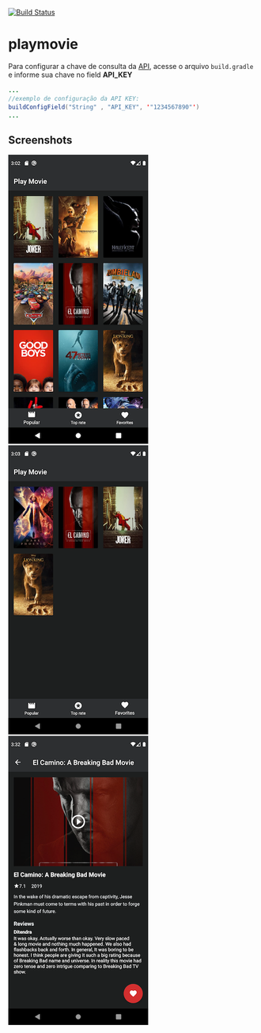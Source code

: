 [![Build Status](https://travis-ci.com/jonathanarodr/playmovie.svg?branch=master)](https://travis-ci.com/jonathanarodr/playmovie)

# playmovie

Para configurar a chave de consulta da [API](https://www.themoviedb.org/), acesse o arquivo `build.gradle` e informe sua chave no field **API_KEY**

```java
...
//exemplo de configuração da API KEY:
buildConfigField("String" , "API_KEY", '"1234567890"')
...
```

## Screenshots

![List of popular movies](screenshots/popular_movie.png "A list of popular movies")
![List of favorite movies](screenshots/favorite_movie.png "A list of favorite movies")
![Movie details](screenshots/detail_movie.png "Details for a specific movie")
